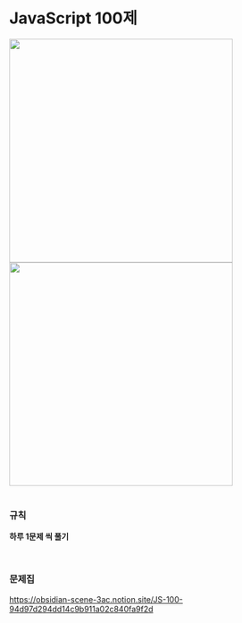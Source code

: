 # JavaScript 100제

<img src="https://github.com/Alloboo/JavaScript_100/assets/122436708/5d37ccfb-66f3-483f-a3f9-e6f0c2dd55c6" width="400px">
<img src="https://github.com/Alloboo/JavaScript_100/assets/122436708/d7de4833-5ceb-427f-b923-99a699b855d7" width="400px">

<br>
<br>

### 규칙
**하루 1문제 씩 풀기**

<br>

### 문제집
<https://obsidian-scene-3ac.notion.site/JS-100-94d97d294dd14c9b911a02c840fa9f2d>
